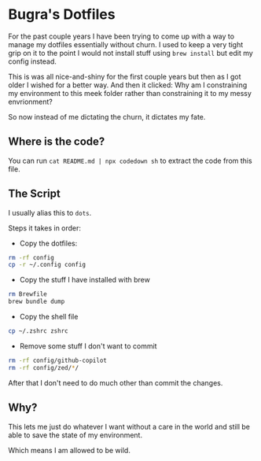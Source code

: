 # Bugra's Dotfiles

For the past couple years I have been trying to come up with a way
to manage my dotfiles essentially without churn.  I used to keep a
very tight grip on it to the point I would not install stuff using
`brew install` but edit my config instead.

This is was all nice-and-shiny for the first couple years but then
as I got older I wished for a better way. And then it clicked: Why
am I constraining my environment to this meek folder rather than
constraining it to my messy envrionment?

So now instead of me dictating the churn, it dictates my fate.

## Where is the code?

You can run `cat README.md | npx codedown sh` to extract the code
from this file.



## The Script

I usually alias this to `dots`.

Steps it takes in order:

- Copy the dotfiles:


```sh
rm -rf config
cp -r ~/.config config
```

- Copy the stuff I have installed with brew

```sh
rm Brewfile
brew bundle dump
```

- Copy the shell file

```sh
cp ~/.zshrc zshrc
```

- Remove some stuff I don't want to commit

```sh
rm -rf config/github-copilot
rm -rf config/zed/*/
```

After that I don't need to do much other than commit the changes.

## Why?

This lets me just do whatever I want without a care in the world
and still be able to save the state of my environment.

Which means I am allowed to be wild.
